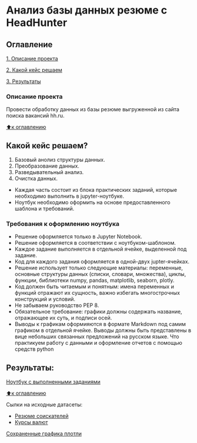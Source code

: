 # Анализ базы данных резюме с HeadHunter

## Оглавление

[1. Описание проекта](https://github.com/Anatoliy13111984/Project_1_/tree/main#Описание-проекта)

[2. Какой кейс решаем](https://github.com/Anatoliy13111984/Project_1_/tree/main#Какой-кейс-решаем)

[3. Результаты](https://github.com/Anatoliy13111984/Project_1_/tree/main#Результаты)



### Описание проектa

Провести обработку данных из базы резюме выгруженной из сайта поиска вакансий hh.ru.


[⬆️к оглавлению]()

## Какой кейс решаем?

1. Базовый анолиз структуры данных.
2. Преобразование данных.
3. Разведывательный анализ.
4. Очистка данных.

* Каждая часть состоит из блока практических заданий, которые необходимо выполнить в jupyter-ноутбуке.
* Ноутбук необходимо оформить на основе предоставленного шаблона и требований.

### Требования к оформлению  ноутбука

* Решение оформляется только в Jupyter Notebook.
* Решение оформляется в соответствии с ноутбуком-шаблоном.
* Каждое задание выполняется в отдельной ячейке, выделенной под задание.
* Код для каждого задания оформляется в одной-двух jupter-ячейках.
* Решение использует только следующие материалы: переменные, основные структуры данных (списки, словари, множества), циклы, функции, библиотеки numpy, pandas, matplotlib, seaborn, plotly.
* Код должен быть читаемым и понятным: имена переменных и функций отражают их сущность, важно избегать многострочных конструкций и условий.
* Не забываем руководство РЕР 8.
* Обязательное требование: графики должны содержать название, отражающее их суть, и подписи осей.
* Выводы к графикам оформияются в формате Markdown под самим графиком в отдельной ячейке. Выводы должны быть представлены в вице небольших связанных предложений на русском языке. Что практикуем работу с данными и оформление отчетов с помощью средств руthon

## Результаты:

[Ноутбук с выполненными заданиями](https://github.com/Anatoliy13111984/Project_1_/blob/main/imeged/Project-1.%20%D0%9D%D0%BE%D1%83%D1%82%D0%B1%D1%83%D0%BA-%D1%88%D0%B0%D0%B1%D0%BB%D0%BE%D0%BD%20(1).ipynb)


[⬆️к оглавлению]()

Сылки на исходные датасеты:

* [Резюме соискателей](https://drive.google.com/file/d/1Kb78mAWYKcYlellTGhIjPI-bCcKbGuTn/view?usp=sharing)
* [Курсы валют](https://drive.google.com/drive/my-drive)



[Сохраненные графика плотли](https://github.com/Anatoliy13111984/Project_1_/tree/main/imeged/images)


